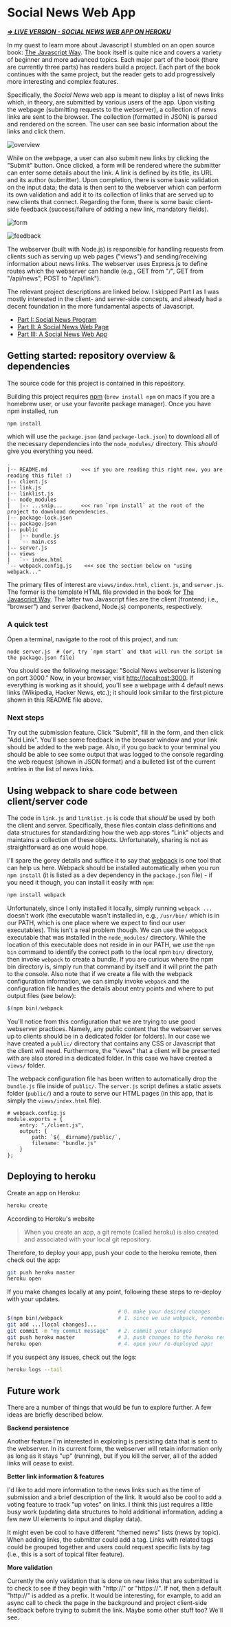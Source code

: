 # Social News Web App

***[=> LIVE VERSION - SOCIAL NEWS WEB APP ON HEROKU](https://social-news-webapp-toy.herokuapp.com/)***

In my quest to learn more about Javascript I stumbled on an open source book: [The Javascript Way](https://github.com/bpesquet/thejsway).
The book itself is quite nice and covers a variety of beginner and more advanced topics.
Each major part of the book (there are currently three parts) has readers build a project.
Each part of the book continues with the same project, but the reader gets to add progressively more interesting and complex features.

Specifically, the *Social News* web app is meant to display a list of news links which, in theory,
    are submitted by various users of the app.
Upon visiting the webpage (submitting requests to the webserver),
    a collection of news links are sent to the browser.
The collection (formatted in JSON) is parsed and rendered on the screen.
The user can see basic information about the links and click them.

![overview](imgs/overview.png)

While on the webpage, a user can also submit new links by clicking the "Submit" button.
Once clicked, a form will be rendered where the submitter can enter some details about the link.
A link is defined by its title, its URL and its author (submitter).
Upon completion, there is some basic validation on the input data;
    the data is then sent to the webserver which can perform its own validation and add it to its collection
    of links that are served up to new clients that connect.
Regarding the form,
    there is some basic client-side feedback (success/failure of adding a new link, mandatory fields).

![form](imgs/form.png)

![feedback](imgs/feedback.png)

The webserver (built with Node.js) is responsible for handling requests from clients such as
    serving up web pages ("views") and sending/receiving information about news links.
The webserver uses Express.js to define routes which the webserver can handle
    (e.g., GET from "/", GET from "/api/news", POST to "/api/link").

The relevant project descriptions are linked below.
I skipped Part I as I was mostly interested in the client- and server-side concepts,
    and already had a decent foundation in the more fundamental aspects of Javascript.
* [Part I: Social News Program](https://github.com/bpesquet/thejsway/blob/master/manuscript/chapter11.md)
* [Part II: A Social News Web Page](https://github.com/bpesquet/thejsway/blob/master/manuscript/chapter19.md)
* [Part III: A Social News Web App](https://github.com/bpesquet/thejsway/blob/master/manuscript/chapter26.md)

## Getting started: repository overview & dependencies

The source code for this project is contained in this repository.

Building this project requires [npm](https://docs.npmjs.com/getting-started/installing-node)
    (`brew install npm` on macs if you are a homebrew user, or use your favorite package manager).
Once you have npm installed, run

```
npm install
```

which will use the `package.json` (and `package-lock.json`) to download all of the necessary dependencies into the `node_modules/` directory.
This *should* give you everything you need.

```
.
|-- README.md           <<< if you are reading this right now, you are reading this file! :)
|-- client.js
|-- link.js
|-- linklist.js
|-- node_modules
|   |-- ...snip...      <<< run `npm install` at the root of the project to download dependencies.
|-- package-lock.json
|-- package.json
|-- public
|   |-- bundle.js
|   `-- main.css
|-- server.js
|-- views
|   `-- index.html
`-- webpack.config.js    <<< see the section below on "using webpack..."
```

The primary files of interest are `views/index.html`, `client.js`, and `server.js`.
The former is the template HTML file provided in the book for [The Javascript Way](https://github.com/bpesquet/thejsway).
The latter two Javascript files are the client (frontend; i.e., "browser") and server (backend, Node.js) components, respectively.

### A quick test

Open a terminal, navigate to the root of this project, and run:

```
node server.js  # (or, try `npm start` and that will run the script in the package.json file)
```

You should see the following message: "Social News webserver is listening on port 3000."
Now, in your browser, visit [http://localhost:3000](http://localhost:3000).
If everything is working as it should, you'll see a webpage with 4 default news links (Wikipedia, Hacker News, etc.);
    it should look similar to the first picture shown in this README file above.

### Next steps

Try out the submission feature. Click "Submit", fill in the form, and then click "Add Link".
You'll see some feedback in the browser window and your link should be added to the web page.
Also, if you go back to your terminal you should be able to see some output that was logged to the console
    regarding the web request (shown in JSON format) and a bulleted list of the current entries in the list of news links.

## Using webpack to share code between client/server code

The code in `link.js` and `linklist.js` is code that *should* be used by both the client and server.
Specifically, these files contain class definitions and data structures for
    standardizing how the web app stores "Link" objects and maintains a collection of these objects.
Unfortunately, sharing is not as straightforward as one would hope.

I'll spare the gorey details and suffice it to say that [webpack](https://webpack.js.org/) is one tool that can help us here. Webpack should be installed automatically when you run `npm install` (it is listed as a dev dependency in the `package.json` file) - if you need it though, you can install it easily with `npm`:

```javascript
npm install webpack
```

Unfortunately, since I only installed it locally, simply running `webpack ...` doesn't work (the executable wasn't installed in, e.g., `/usr/bin/` which is in our PATH, which is one place where we expect to find our user executables).
This isn't a real problem though.
We can use the `webpack` executable that was installed in the `node_modules/` directory.
While the location of this executable does not reside in in our PATH,
    we use the `npm bin` command to identify the correct path to the local npm `bin/` directory,
    then invoke `webpack` to create a bundle.
If you are curious where the npm bin directory is,
    simply run that command by itself and it will print the path to the console.
Also note that if we create a file with the webpack configuration information, we can simply invoke `webpack` and
    the configuration file handles the details about entry points and where to put output files (see below):

```javascript
$(npm bin)/webpack
```

You'll notice from this configuration that we are trying to use good webserver practices.
Namely, any public content that the webserver serves up to clients should be in a dedicated folder (or folders).
In our case we have created a `public/` directory that contains any CSS or Javascript that the client will need.
Furthermore, the "views" that a client will be presented with are also stored in a dedicated folder.
In this case we have created a `views/` folder.

The webpack configuration file has been written to automatically drop the `bundle.js` file
    inside of `public/`.
The `server.js` script defines a static assets folder (`public/`)
    and a route to serve our HTML pages (in this app, that is simply the `views/index.html` file).

```
# webpack.config.js
module.exports = {
    entry: "./client.js",
    output: {
        path: `${__dirname}/public/`,
        filename: "bundle.js"
    }
};
```

## Deploying to heroku

Create an app on Heroku:

```bash
heroku create
```

According to Heroku's website

> When you create an app, a git remote (called heroku) is also created and associated with your local git repository.

Therefore, to deploy your app, push your code to the heroku remote, then check out the app:

```bash
git push heroku master
heroku open
```

If you make changes locally at any point, following these steps to re-deploy with your updates.

```bash
                                    # 0. make your desired changes
$(npm bin)/webpack                  # 1. since we use webpack, remember to update bundle.js with any changes to, e.g., client.js
git add ...[local changes]...
git commit -m "my commit message"   # 2. commit your changes
git push heroku master              # 3. push changes to the heroku remote
heroku open                         # 4. open your re-deployed app!
```

If you suspect any issues, check out the logs:

```bash
heroku logs --tail
```

## Future work

There are a number of things that would be fun to explore further.
A few ideas are briefly described below.

**Backend persistence**

Another feature I'm interested in exploring is persisting data that is sent to the webserver.
In its current form, the webserver will retain information only as long as it stays "up" (running),
    but if you kill the server, all of the added links will cease to exist.

**Better link information & features**

I'd like to add more information to the news links such as the time of submission and a brief description of the link.
It would also be cool to add a voting feature to track "up votes" on links.
I think this just requires a little busy work
  (updating data structures to hold additional information, adding a few new UI elements to input and display data).

It might even be cool to have different "themed news" lists (news by topic).
When adding links, the submitter could add a tag.
Links with related tags could be grouped together and users could request specific lists by tag
    (i.e., this is a sort of topical filter feature).

**More validation**

Currently the only validation that is done on new links that are submitted
    is to check to see if they begin with "http://" or "https://".
If not, then a default "http://" is added as a prefix.
It would be interesting, for example, to add an async call to check the page in the background
    and project client-side feedback before trying to submit the link.
Maybe some other stuff too? We'll see.
